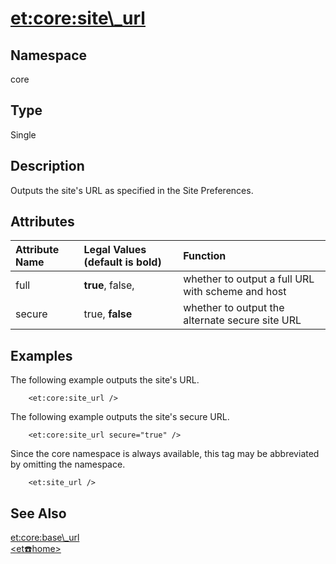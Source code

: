 # <et:core:site\_url> #

## Namespace ##
core

## Type ##
Single

## Description ##
Outputs the site's URL as specified in the Site Preferences.

## Attributes ##
|Attribute Name|Legal Values (default is **bold**)|Function|
|:-------------|:---------------------------------|:-------|
|full|**true**, false,|whether to output a full URL with scheme and host|
|secure|true, **false**| whether to output the alternate secure site URL|

## Examples ##

The following example outputs the site's URL.

```
	<et:core:site_url />
```

The following example outputs the site's secure URL.

```
	<et:core:site_url secure="true" />
```

Since the core namespace is always available, this tag may be abbreviated by omitting the namespace.

```
	<et:site_url />
```

## See Also ##
[<et:core:base\_url>](ETCoreBaseURL.md)<br>
<a href='ETPhoneHome.md'>&lt;et:phone:home&gt;</a><br>